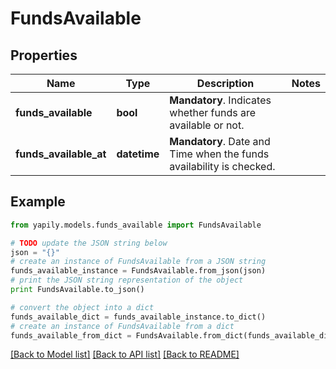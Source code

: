 # FundsAvailable


## Properties
Name | Type | Description | Notes
------------ | ------------- | ------------- | -------------
**funds_available** | **bool** | __Mandatory__. Indicates whether funds are available or not. | 
**funds_available_at** | **datetime** | __Mandatory__. Date and Time when the funds availability is checked. | 

## Example

```python
from yapily.models.funds_available import FundsAvailable

# TODO update the JSON string below
json = "{}"
# create an instance of FundsAvailable from a JSON string
funds_available_instance = FundsAvailable.from_json(json)
# print the JSON string representation of the object
print FundsAvailable.to_json()

# convert the object into a dict
funds_available_dict = funds_available_instance.to_dict()
# create an instance of FundsAvailable from a dict
funds_available_from_dict = FundsAvailable.from_dict(funds_available_dict)
```
[[Back to Model list]](../README.md#documentation-for-models) [[Back to API list]](../README.md#documentation-for-api-endpoints) [[Back to README]](../README.md)



